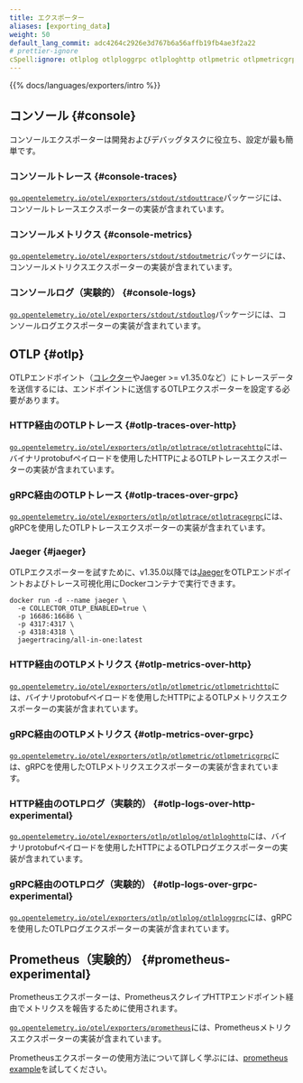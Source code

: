 ```yaml
---
title: エクスポーター
aliases: [exporting_data]
weight: 50
default_lang_commit: adc4264c2926e3d767b6a56affb19fb4ae3f2a22
# prettier-ignore
cSpell:ignore: otlplog otlploggrpc otlploghttp otlpmetric otlpmetricgrpc otlpmetrichttp otlptrace otlptracegrpc otlptracehttp stdoutlog stdouttrace
---
```


{{% docs/languages/exporters/intro %}}

## コンソール {#console}

コンソールエクスポーターは開発およびデバッグタスクに役立ち、設定が最も簡単です。

### コンソールトレース {#console-traces}

[`go.opentelemetry.io/otel/exporters/stdout/stdouttrace`](https://pkg.go.dev/go.opentelemetry.io/otel/exporters/stdout/stdouttrace)パッケージには、コンソールトレースエクスポーターの実装が含まれています。

### コンソールメトリクス {#console-metrics}

[`go.opentelemetry.io/otel/exporters/stdout/stdoutmetric`](https://pkg.go.dev/go.opentelemetry.io/otel/exporters/stdout/stdoutmetric)パッケージには、コンソールメトリクスエクスポーターの実装が含まれています。

### コンソールログ（実験的） {#console-logs}

[`go.opentelemetry.io/otel/exporters/stdout/stdoutlog`](https://pkg.go.dev/go.opentelemetry.io/otel/exporters/stdout/stdoutlog)パッケージには、コンソールログエクスポーターの実装が含まれています。

## OTLP {#otlp}

OTLPエンドポイント（[コレクター](/docs/collector)やJaeger >= v1.35.0など）にトレースデータを送信するには、エンドポイントに送信するOTLPエクスポーターを設定する必要があります。

### HTTP経由のOTLPトレース {#otlp-traces-over-http}

[`go.opentelemetry.io/otel/exporters/otlp/otlptrace/otlptracehttp`](https://pkg.go.dev/go.opentelemetry.io/otel/exporters/otlp/otlptrace/otlptracehttp)には、バイナリprotobufペイロードを使用したHTTPによるOTLPトレースエクスポーターの実装が含まれています。

### gRPC経由のOTLPトレース {#otlp-traces-over-grpc}

[`go.opentelemetry.io/otel/exporters/otlp/otlptrace/otlptracegrpc`](https://pkg.go.dev/go.opentelemetry.io/otel/exporters/otlp/otlptrace/otlptracegrpc)には、gRPCを使用したOTLPトレースエクスポーターの実装が含まれています。

### Jaeger {#jaeger}

OTLPエクスポーターを試すために、v1.35.0以降では[Jaeger](https://www.jaegertracing.io/)をOTLPエンドポイントおよびトレース可視化用にDockerコンテナで実行できます。

```shell
docker run -d --name jaeger \
  -e COLLECTOR_OTLP_ENABLED=true \
  -p 16686:16686 \
  -p 4317:4317 \
  -p 4318:4318 \
  jaegertracing/all-in-one:latest
```

### HTTP経由のOTLPメトリクス {#otlp-metrics-over-http}

[`go.opentelemetry.io/otel/exporters/otlp/otlpmetric/otlpmetrichttp`](https://pkg.go.dev/go.opentelemetry.io/otel/exporters/otlp/otlpmetric/otlpmetrichttp)には、バイナリprotobufペイロードを使用したHTTPによるOTLPメトリクスエクスポーターの実装が含まれています。

### gRPC経由のOTLPメトリクス {#otlp-metrics-over-grpc}

[`go.opentelemetry.io/otel/exporters/otlp/otlpmetric/otlpmetricgrpc`](https://pkg.go.dev/go.opentelemetry.io/otel/exporters/otlp/otlpmetric/otlpmetricgrpc)には、gRPCを使用したOTLPメトリクスエクスポーターの実装が含まれています。

### HTTP経由のOTLPログ（実験的） {#otlp-logs-over-http-experimental}

[`go.opentelemetry.io/otel/exporters/otlp/otlplog/otlploghttp`](https://pkg.go.dev/go.opentelemetry.io/otel/exporters/otlp/otlplog/otlploghttp)には、バイナリprotobufペイロードを使用したHTTPによるOTLPログエクスポーターの実装が含まれています。

### gRPC経由のOTLPログ（実験的） {#otlp-logs-over-grpc-experimental}

[`go.opentelemetry.io/otel/exporters/otlp/otlplog/otlploggrpc`](https://pkg.go.dev/go.opentelemetry.io/otel/exporters/otlp/otlplog/otlploggrpc)には、gRPCを使用したOTLPログエクスポーターの実装が含まれています。

## Prometheus（実験的） {#prometheus-experimental}

Prometheusエクスポーターは、PrometheusスクレイプHTTPエンドポイント経由でメトリクスを報告するために使用されます。

[`go.opentelemetry.io/otel/exporters/prometheus`](https://pkg.go.dev/go.opentelemetry.io/otel/exporters/prometheus)には、Prometheusメトリクスエクスポーターの実装が含まれています。

Prometheusエクスポーターの使用方法について詳しく学ぶには、[prometheus example](https://github.com/open-telemetry/opentelemetry-go-contrib/tree/main/examples/prometheus)を試してください。
